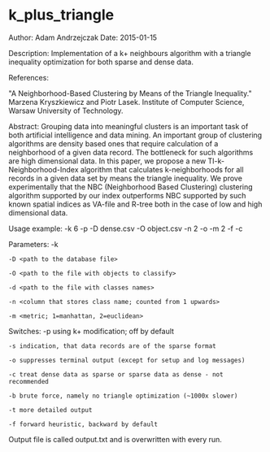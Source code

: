 # k_plus_triangle

Author: Adam Andrzejczak
Date: 2015-01-15

 Description:  Implementation of a k+ neighbours algorithm with a triangle inequality optimization
               for both sparse and dense data.

 References:

   "A Neighborhood-Based Clustering by Means of the Triangle Inequality."
   Marzena Kryszkiewicz and Piotr Lasek.
   Institute of Computer Science, Warsaw University of Technology.

   Abstract:
   Grouping data into meaningful clusters is an important task of both artificial
   intelligence and data mining. An important group of clustering algorithms are
   density based ones that require calculation of a neighborhood of a given data
   record. The bottleneck for such algorithms are high dimensional data. In this
   paper, we propose a new TI-k-Neighborhood-Index algorithm that calculates
   k-neighborhoods for all records in a given data set by means the triangle
   inequality. We prove experimentally that the NBC (Neighborhood Based
   Clustering) clustering algorithm supported by our index outperforms NBC
   supported by such known spatial indices as VA-file and R-tree both in the case
   of low and high dimensional data.



   Usage example:
    -k 6 -p -D dense.csv -O object.csv -n 2 -o -m 2 -f -c

   Parameters:
    -k <number of neighbours>
    
    -D <path to the database file>
    
    -O <path to the file with objects to classify>
    
    -d <path to the file with classes names>
    
    -n <column that stores class name; counted from 1 upwards>
    
    -m <metric; 1=manhattan, 2=euclidean>
    

   Switches:
    -p using k+ modification; off by default
    
    -s indication, that data records are of the sparse format
    
    -o suppresses terminal output (except for setup and log messages)
    
    -c treat dense data as sparse or sparse data as dense - not recommended
    
    -b brute force, namely no triangle optimization (~1000x slower)
    
    -t more detailed output
    
    -f forward heuristic, backward by default
    

   Output file is called output.txt and is overwritten with every run.
